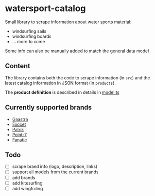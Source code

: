 # watersport-catalog

Small library to scrape information about water sports material:
- windsurfing sails
- windsurfing boards
- ... more to come

Some info can also be manually added to match the general data model

## Content
The library contains both the code to scrape information (in `src`)
and the latest catalog information in JSON format (in `products`).

The **product definition** is described in details in [model.ts](./src/model.ts)

## Currently supported brands

- [Gaastra](https://ga-windsurfing.com/)
- [Exocet](https://www.exocet-original.fr/)
- [Patrik](https://patrik-windsurf.com/)
- [Point-7](https://point-7.com/)
- [Fanatic](https://www.fanatic.com/fr/windsurfing)

## Todo
- [ ] scrape brand info (logo, description, links)
- [ ] support all models from the current brands
- [ ] add brands
- [ ] add kitesurfing
- [ ] add wingfoiling
